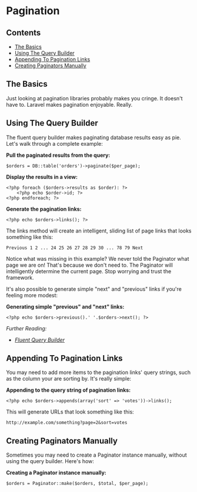 # Pagination

## Contents

- [The Basics](#the-basics)
- [Using The Query Builder](#using-the-query-builder)
- [Appending To Pagination Links](#appending-to-pagination-links)
- [Creating Paginators Manually](#creating-paginators-manually)

<a name="the-basics"></a>
## The Basics

Just looking at pagination libraries probably makes you cringe. It doesn't have to.  Laravel makes pagination enjoyable. Really.

<a name="using-the-query-builder"></a>
## Using The Query Builder

The fluent query builder makes paginating database results easy as pie. Let's walk through a complete example:

**Pull the paginated results from the query:**

	$orders = DB::table('orders')->paginate($per_page);

**Display the results in a view:**

	<?php foreach ($orders->results as $order): ?>
		<?php echo $order->id; ?>
	<?php endforeach; ?>

**Generate the pagination links:**

	<?php echo $orders->links(); ?>

The links method will create an intelligent, sliding list of page links that looks something like this:

	Previous 1 2 ... 24 25 26 27 28 29 30 ... 78 79 Next

Notice what was missing in this example? We never told the Paginator what page we are on! That's because we don't need to. The Paginator will intelligently determine the current page. Stop worrying and trust the framework.

It's also possible to generate simple "next" and "previous" links if you're feeling more modest:

**Generating simple "previous" and "next" links:**

	<?php echo $orders->previous().' '.$orders->next(); ?>

*Further Reading:*

- *[Fluent Query Builder](/docs/database/fluent)*

<a name="appending-to-pagination-links"></a>
## Appending To Pagination Links

You may need to add more items to the pagination links' query strings, such as the column your are sorting by. It's really simple:

**Appending to the query string of pagination links:**

	<?php echo $orders->appends(array('sort' => 'votes'))->links();

This will generate URLs that look something like this:

	http://example.com/something?page=2&sort=votes

<a name="creating-paginators-manually"></a>
## Creating Paginators Manually

Sometimes you may need to create a Paginator instance manually, without using the query builder. Here's how:

**Creating a Paginator instance manually:**

	$orders = Paginator::make($orders, $total, $per_page);

